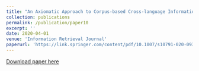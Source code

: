```yaml
---
title: "An Axiomatic Approach to Corpus-based Cross-language Information Retrieval"
collection: publications
permalink: /publication/paper10
excerpt: ''
date: 2020-04-01
venue: 'Information Retrieval Journal'
paperurl: 'https://link.springer.com/content/pdf/10.1007/s10791-020-09372-2.pdf'
---
```



[Download paper here](https://link.springer.com/content/pdf/10.1007/s10791-020-09372-2.pdf)


